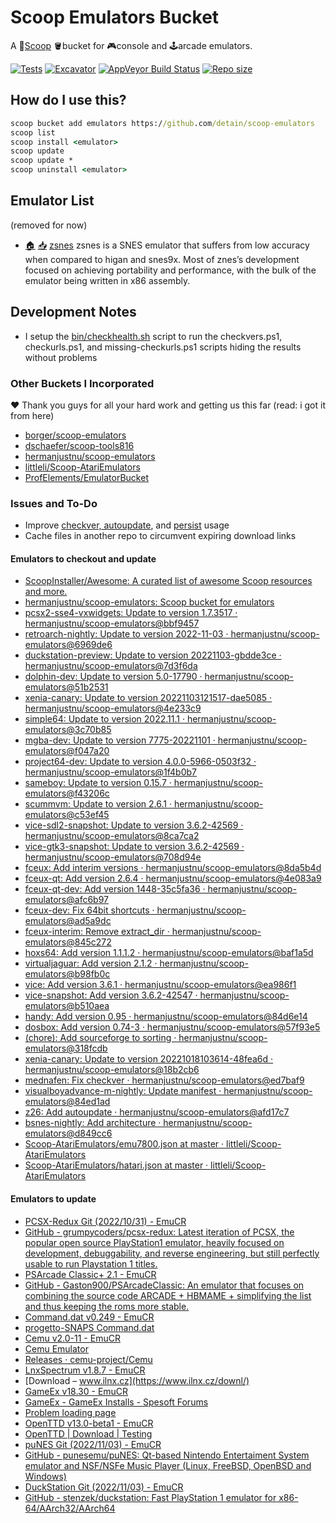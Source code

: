 # Scoop Emulators Bucket

A 🥄[Scoop](https://scoop.sh) 🪣bucket for 🎮console and 🕹arcade emulators.

[![Tests](https://github.com/detain/scoop-emulators/actions/workflows/ci.yml/badge.svg)](https://github.com/detain/scoop-emulators/actions/workflows/ci.yml)
[![Excavator](https://github.com/detain/scoop-emulators/actions/workflows/excavator.yml/badge.svg)](https://github.com/detain/scoop-emulators/actions/workflows/excavator.yml)
[![AppVeyor Build Status](https://img.shields.io/appveyor/ci/detain/scoop-emulators/master.svg?style=flat-square&label=AppVeyor&logo=appveyor)](https://ci.appveyor.com/project/detain/scoop-emulators/branch/master)
[![Repo size](https://img.shields.io/github/repo-size/detain/scoop-emulators.svg?style=flat-square)](https://github.com/detain/scoop-emulators)

## How do I use this?

```cmd
scoop bucket add emulators https://github.com/detain/scoop-emulators
scoop list
scoop install <emulator>
scoop update
scoop update *
scoop uninstall <emulator>
```

## Emulator List

(removed for now)

* [🏠](http://www.zsnes.com/) [📥](https://consolo.is.cc/emu/zsnes/1.51.7z) [zsnes](./bucket/zsnes.json) zsnes is a SNES emulator that suffers from low accuracy when compared to higan and snes9x. Most of znes’s development focused on achieving portability and performance, with the bulk of the emulator being written in x86 assembly.

## Development Notes

* I setup the [bin/checkhealth.sh](./bin/checkhealth.sh) script to run the checkvers.ps1, checkurls.ps1, and missing-checkurls.ps1 scripts hiding the results without problems

### Other Buckets I Incorporated

❤ Thank you guys for all your hard work and getting us this far (read: i got it from here)

* [borger/scoop-emulators](https://github.com/borger/scoop-emulators)
* [dschaefer/scoop-tools816](https://github.com/dschaefer/scoop-tools816)
* [hermanjustnu/scoop-emulators](https://github.com/hermanjustnu/scoop-emulators)
* [littleli/Scoop-AtariEmulators](https://github.com/littleli/Scoop-AtariEmulators)
* [ProfElements/EmulatorBucket](https://github.com/ProfElements/EmulatorBucket)

### Issues and To-Do

* Improve [checkver, autoupdate](https://github.com/ScoopInstaller/Scoop/wiki/App-Manifest-Autoupdate), and [persist](https://github.com/ScoopInstaller/Scoop/wiki/Persistent-data) usage
* Cache files in another repo to circumvent expiring download links

#### Emulators to checkout and update

* [ScoopInstaller/Awesome: A curated list of awesome Scoop resources and more.](https://github.com/ScoopInstaller/Awesome)
* [hermanjustnu/scoop-emulators: Scoop bucket for emulators](https://github.com/hermanjustnu/scoop-emulators/)
* [pcsx2-sse4-vxwidgets: Update to version 1.7.3517 · hermanjustnu/scoop-emulators@bbf9457](https://github.com/hermanjustnu/scoop-emulators/commit/bbf9457df4e7952e795428cd489f904d09e75753)
* [retroarch-nightly: Update to version 2022-11-03 · hermanjustnu/scoop-emulators@6969de6](https://github.com/hermanjustnu/scoop-emulators/commit/6969de65e55c01dd17ce92a5a8fd4aab87c18201)
* [duckstation-preview: Update to version 20221103-gbdde3ce · hermanjustnu/scoop-emulators@7d3f6da](https://github.com/hermanjustnu/scoop-emulators/commit/7d3f6daf0bc6840f6ad2f269fd161c2b23e8cbd4)
* [dolphin-dev: Update to version 5.0-17790 · hermanjustnu/scoop-emulators@51b2531](https://github.com/hermanjustnu/scoop-emulators/commit/51b253180c8c0f1a0e2f2a1d9a8fe3ad1712e981)
* [xenia-canary: Update to version 20221103121517-dae5085 · hermanjustnu/scoop-emulators@4e233c9](https://github.com/hermanjustnu/scoop-emulators/commit/4e233c95bfdd7093a25f35181b65819fa7fbd536)
* [simple64: Update to version 2022.11.1 · hermanjustnu/scoop-emulators@3c70b85](https://github.com/hermanjustnu/scoop-emulators/commit/3c70b851358d94d70f2787bb040e873fece7d64d)
* [mgba-dev: Update to version 7775-20221101 · hermanjustnu/scoop-emulators@f047a20](https://github.com/hermanjustnu/scoop-emulators/commit/f047a200f26bbeb72747da519e93f93dcdf182c3)
* [project64-dev: Update to version 4.0.0-5966-0503f32 · hermanjustnu/scoop-emulators@1f4b0b7](https://github.com/hermanjustnu/scoop-emulators/commit/1f4b0b76fa1a029e1410eb2a6a05b9c92cf41dd4)
* [sameboy: Update to version 0.15.7 · hermanjustnu/scoop-emulators@f43206c](https://github.com/hermanjustnu/scoop-emulators/commit/f43206c7a5015eccc075e7a920e0879d03d9b693)
* [scummvm: Update to version 2.6.1 · hermanjustnu/scoop-emulators@c53ef45](https://github.com/hermanjustnu/scoop-emulators/commit/c53ef4532c9dae3771c8a9c1a498a0f1d3a7e5e6)
* [vice-sdl2-snapshot: Update to version 3.6.2-42569 · hermanjustnu/scoop-emulators@8ca7ca2](https://github.com/hermanjustnu/scoop-emulators/commit/8ca7ca20b27ac404ad51c12a1dff7aca45e46208)
* [vice-gtk3-snapshot: Update to version 3.6.2-42569 · hermanjustnu/scoop-emulators@708d94e](https://github.com/hermanjustnu/scoop-emulators/commit/708d94e03a5001b5c0ec5c4e4b782802f3e3e0a7)
* [fceux: Add interim versions · hermanjustnu/scoop-emulators@8da5b4d](https://github.com/hermanjustnu/scoop-emulators/commit/8da5b4d37695478cf80f67f555f87217d1ba4a13)
* [fceux-qt: Add version 2.6.4 · hermanjustnu/scoop-emulators@4e083a9](https://github.com/hermanjustnu/scoop-emulators/commit/4e083a9c17c3dae0ffc27ebd0bed64bf08943248)
* [fceux-qt-dev: Add version 1448-35c5fa36 · hermanjustnu/scoop-emulators@afc6b97](https://github.com/hermanjustnu/scoop-emulators/commit/afc6b97076f973fa01a6608b830d728ac261b422)
* [fceux-dev: Fix 64bit shortcuts · hermanjustnu/scoop-emulators@ad5a9dc](https://github.com/hermanjustnu/scoop-emulators/commit/ad5a9dc6a91316d514ed94329588b71b1cc3361a)
* [fceux-interim: Remove extract_dir · hermanjustnu/scoop-emulators@845c272](https://github.com/hermanjustnu/scoop-emulators/commit/845c2725b54535a19b921f1edaab72e9d79adda5)
* [hoxs64: Add version 1.1.1.2 · hermanjustnu/scoop-emulators@baf1a5d](https://github.com/hermanjustnu/scoop-emulators/commit/baf1a5d7e7a882ea66fad3e68c78fb9e9dc1b455)
* [virtualjaguar: Add version 2.1.2 · hermanjustnu/scoop-emulators@b98fb0c](https://github.com/hermanjustnu/scoop-emulators/commit/b98fb0c9ed593e6b1d32c711720973fb115ca3db)
* [vice: Add version 3.6.1 · hermanjustnu/scoop-emulators@ea986f1](https://github.com/hermanjustnu/scoop-emulators/commit/ea986f1ee492ff62487c5373aa7e9ae44d7ab36e)
* [vice-snapshot: Add version 3.6.2-42547 · hermanjustnu/scoop-emulators@b510aea](https://github.com/hermanjustnu/scoop-emulators/commit/b510aeab50c79f73809fa5c30380d1b837a1afc4)
* [handy: Add version 0.95 · hermanjustnu/scoop-emulators@84d6e14](https://github.com/hermanjustnu/scoop-emulators/commit/84d6e14e59e569dadcbad3175ae3bf750045f178)
* [dosbox: Add version 0.74-3 · hermanjustnu/scoop-emulators@57f93e5](https://github.com/hermanjustnu/scoop-emulators/commit/57f93e50e88d4100892736b29b8c2b4c31a8bcac)
* [(chore): Add sourceforge to sorting · hermanjustnu/scoop-emulators@318fcdb](https://github.com/hermanjustnu/scoop-emulators/commit/318fcdb1bfc307cc3e9f7ab5120fd1f6cf686142)
* [xenia-canary: Update to version 20221018103614-48fea6d · hermanjustnu/scoop-emulators@18b2cb6](https://github.com/hermanjustnu/scoop-emulators/commit/18b2cb6c607fd0c185867d2abfba38c434328a5f)
* [mednafen: Fix checkver · hermanjustnu/scoop-emulators@ed7baf9](https://github.com/hermanjustnu/scoop-emulators/commit/ed7baf9e58c84acadf93b799236e63a2f30c79d2)
* [visualboyadvance-m-nightly: Update manifest · hermanjustnu/scoop-emulators@84ed1ad](https://github.com/hermanjustnu/scoop-emulators/commit/84ed1ad5cfe0b0f2bc9def1de27faf437eeab078)
* [z26: Add autoupdate · hermanjustnu/scoop-emulators@afd17c7](https://github.com/hermanjustnu/scoop-emulators/commit/afd17c75b6cb4a0b44366fb5b422e0ea76b7549a)
* [bsnes-nightly: Add architecture · hermanjustnu/scoop-emulators@d849cc6](https://github.com/hermanjustnu/scoop-emulators/commit/d849cc69dd947ffe2efee620ec2e363dda5ce3b3)
* [Scoop-AtariEmulators/emu7800.json at master · littleli/Scoop-AtariEmulators](https://github.com/littleli/Scoop-AtariEmulators/blob/master/bucket/emu7800.json)
* [Scoop-AtariEmulators/hatari.json at master · littleli/Scoop-AtariEmulators](https://github.com/littleli/Scoop-AtariEmulators/blob/master/bucket/hatari.json)

#### Emulators to update

* [PCSX-Redux Git (2022/10/31) - EmuCR](https://www.emucr.com/2022/10/pcsx-redux-git-20221031.html)
* [GitHub - grumpycoders/pcsx-redux: Latest iteration of PCSX, the popular open source PlayStation1 emulator, heavily focused on development, debuggability, and reverse engineering, but still perfectly usable to run Playstation 1 titles.](https://github.com/grumpycoders/pcsx-redux)
* [PSArcade Classic+ 2.1 - EmuCR](https://www.emucr.com/2022/11/psarcade-classic-21.html)
* [GitHub - Gaston900/PSArcadeClassic: An emulator that focuses on combining the source code ARCADE + HBMAME + simplifying the list and thus keeping the roms more stable.](https://github.com/Gaston900/PSArcadeClassic)
* [Command.dat v0.249 - EmuCR](https://www.emucr.com/2022/11/commanddat-v0249.html)
* [progetto-SNAPS Command.dat](https://www.progettosnaps.net/command/)
* [Cemu v2.0-11 - EmuCR](https://www.emucr.com/2022/11/cemu-v20-11.html)
* [Cemu Emulator](http://cemu.info/)
* [Releases · cemu-project/Cemu](https://github.com/cemu-project/Cemu/releases)
* [LnxSpectrum v1.8.7 - EmuCR](https://www.emucr.com/2022/11/lnxspectrum-v187.html)
* [Download – www.ilnx.cz](https://www.ilnx.cz/downl/)
* [GameEx v18.30 - EmuCR](https://www.emucr.com/2022/11/gameex-v1830.html)
* [GameEx - GameEx Installs - Spesoft Forums](https://forums.gameex.com/forums/files/file/534-gameex/?_fromLogin=1)
* [Problem loading page](http://www.gameex.net/)
* [OpenTTD v13.0-beta1 - EmuCR](https://www.emucr.com/2022/11/openttd-v130-beta1.html)
* [OpenTTD | Download | Testing](https://www.openttd.org/downloads/openttd-releases/testing)
* [puNES Git (2022/11/03) - EmuCR](https://www.emucr.com/2022/11/punes-git-20221103.html)
* [GitHub - punesemu/puNES: Qt-based Nintendo Entertaiment System emulator and NSF/NSFe Music Player (Linux, FreeBSD, OpenBSD and Windows)](https://github.com/punesemu/puNES)
* [DuckStation Git (2022/11/03) - EmuCR](https://www.emucr.com/2022/11/duckstation-git-20221103.html)
* [GitHub - stenzek/duckstation: Fast PlayStation 1 emulator for x86-64/AArch32/AArch64](https://github.com/stenzek/duckstation)
